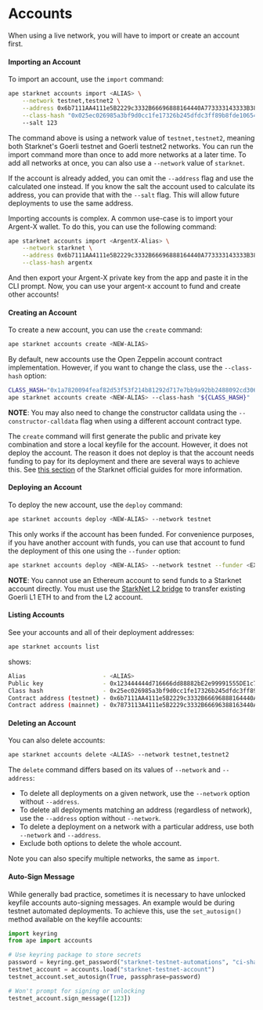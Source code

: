 # Accounts

When using a live network, you will have to import or create an account first.

#### Importing an Account

To import an account, use the `import` command:

```bash
ape starknet accounts import <ALIAS> \
    --network testnet,testnet2 \
    --address 0x6b7111AA4111e5B2229c3332B66696888164440A773333143333B383333a183 \
    --class-hash "0x025ec026985a3bf9d0cc1fe17326b245dfdc3ff89b8fde106542a3ea56c5a918"
    --salt 123
```

The command above is using a network value of `testnet,testnet2`, meaning both Starknet's Goerli testnet and Goerli testnet2 networks.
You can run the import command more than once to add more networks at a later time.
To add all networks at once, you can also use a `--network` value of `starknet`.

If the account is already added, you can omit the `--address` flag and use the calculated one instead.
If you know the salt the account used to calculate its address, you can provide that with the `--salt` flag.
This will allow future deployments to use the same address.

Importing accounts is complex.
A common use-case is to import your Argent-X wallet.
To do this, you can use the following command:

```bash
ape starknet accounts import <ArgentX-Alias> \
    --network starknet \
    --address 0x6b7111AA4111e5B2229c3332B66696888164440A773333143333B383333a183 \
    --class-hash argentx
```

And then export your Argent-X private key from the app and paste it in the CLI prompt.
Now, you can use your argent-x account to fund and create other accounts!

#### Creating an Account

To create a new account, you can use the `create` command:

```bash
ape starknet accounts create <NEW-ALIAS>
```

By default, new accounts use the Open Zeppelin account contract implementation.
However, if you want to change the class, use the `--class-hash` option:

```bash
CLASS_HASH="0x1a7820094feaf82d53f53f214b81292d717e7bb9a92bb2488092cd306f3993f"
ape starknet accounts create <NEW-ALIAS> --class-hash "${CLASS_HASH}"
```

**NOTE**: You may also need to change the constructor calldata using the `--constructor-calldata` flag when using a different account contract type.

The `create` command will first generate the public and private key combination and store a local keyfile for the account.
However, it does not deploy the account.
The reason it does not deploy is that the account needs funding to pay for its deployment and there are several ways to achieve this.
See [this section](https://starknet.io/docs/hello_starknet/account_setup.html#transferring-goerli-eth-to-the-account) of the Starknet official guides for more information.

#### Deploying an Account

To deploy the new account, use the `deploy` command:

```bash
ape starknet accounts deploy <NEW-ALIAS> --network testnet
```

This only works if the account has been funded.
For convenience purposes, if you have another account with funds, you can use that account to fund the deployment of this one using the `--funder` option:

```bash
ape starknet accounts deploy <NEW-ALIAS> --network testnet --funder <EXISTING-FUNDED-ALIAS>
```

**NOTE**: You cannot use an Ethereum account to send funds to a Starknet account directly.
You must use the [StarkNet L2 bridge](https://goerli.starkgate.starknet.io/) to transfer existing Goerli L1 ETH to and from the L2 account.

#### Listing Accounts

See your accounts and all of their deployment addresses:

```bash
ape starknet accounts list
```

shows:

```bash
Alias                      - <ALIAS>
Public key                 - 0x123444444d716666dd88882bE2e99991555DE1c7
Class hash                 - 0x25ec026985a3bf9d0cc1fe17326b245dfdc3ff89b8fde106542a3ea56c5a918
Contract address (testnet) - 0x6b7111AA4111e5B2229c3332B66696888164440A773333143333B383333a183
Contract address (mainnet) - 0x7873113A4111e5B2229c3332B66696388163440A373333143333B3833332122
```

#### Deleting an Account

You can also delete accounts:

```bash
ape starknet accounts delete <ALIAS> --network testnet,testnet2
```

The `delete` command differs based on its values of `--network` and `--address`:

- To delete all deployments on a given network, use the `--network` option without `--address`.
- To delete all deployments matching an address (regardless of network), use the `--address` option without `--network`.
- To delete a deployment on a network with a particular address, use both `--network` and `--address`.
- Exclude both options to delete the whole account.

Note you can also specify multiple networks, the same as `import`.

#### Auto-Sign Message

While generally bad practice, sometimes it is necessary to have unlocked keyfile accounts auto-signing messages.
An example would be during testnet automated deployments.
To achieve this, use the `set_autosign()` method available on the keyfile accounts:

```python
import keyring
from ape import accounts

# Use keyring package to store secrets
password = keyring.get_password("starknet-testnet-automations", "ci-shared-account")
testnet_account = accounts.load("starknet-testnet-account")
testnet_account.set_autosign(True, passphrase=password)

# Won't prompt for signing or unlocking
testnet_account.sign_message([123])